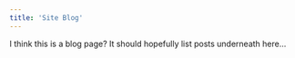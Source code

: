 ```yaml
---
title: 'Site Blog'
---
```


I think this is a blog page? It should hopefully list posts underneath here...